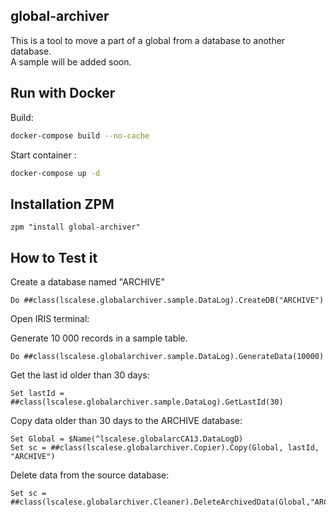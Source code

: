 ## global-archiver

This is a tool to move a part of a global from a database to another database.  
A sample will be added soon.  


## Run with Docker

Build: 

```bash
docker-compose build --no-cache
```

Start container : 
```bash
docker-compose up -d
```

## Installation ZPM

```
zpm "install global-archiver"
```

## How to Test it

Create a database named "ARCHIVE"

```objectscript
Do ##class(lscalese.globalarchiver.sample.DataLog).CreateDB("ARCHIVE")
```

Open IRIS terminal:

Generate 10 000 records in a sample table.

```objectscript
Do ##class(lscalese.globalarchiver.sample.DataLog).GenerateData(10000)
```

Get the last id older than 30 days: 
```objectscript
Set lastId = ##class(lscalese.globalarchiver.sample.DataLog).GetLastId(30)
```

Copy data older than 30 days to the ARCHIVE database:
```objectscript
Set Global = $Name(^lscalese.globalarcCA13.DataLogD)
Set sc = ##class(lscalese.globalarchiver.Copier).Copy(Global, lastId, "ARCHIVE")
```

Delete data from the source database:
```objectscript
Set sc = ##class(lscalese.globalarchiver.Cleaner).DeleteArchivedData(Global,"ARCHIVE")
```
